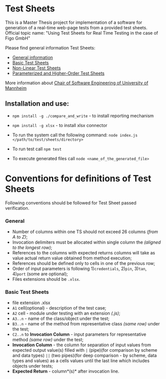 
# Test Sheets
This is a Master Thesis project for implementation of a software for generation of a real-time web-page tests from a provided test sheets.
Official topic name: "Using Test Sheets for Real Time Testing in the case of Figo GmbH"

 Please find general information Test Sheets:
 * [General information](http://swt.informatik.uni-mannheim.de/de/research/research-topics/test-sheets/)
 * [Basic Test Sheets](http://swt.informatik.uni-mannheim.de/de/research/research-topics/test-sheets/basic-test-sheets/)
 * [Non-Linear Test Sheets](http://swt.informatik.uni-mannheim.de/de/research/research-topics/test-sheets/non-linear-test-sheets/)
 * [Parameterized and Higher-Order Test Sheets](http://swt.informatik.uni-mannheim.de/de/research/research-topics/test-sheets/parameterized-and-higher-order-test-sheets/)

 More information about [Chair of Software Engineering of University of Mannheim](http://swt.informatik.uni-mannheim.de/de/home/)

 ## Installation and use:

 * `npm install -g ./compare_and_write` - to install reporting mechanism
 * `npm install -g xlsx` - to install xlsx connector

 * To run the system call the following command: `node index.js </path/to/test/sheets/directory>`
 * To run test call `npm test`

 * To execute generated files call `node <name_of_the_generated_file>`

 # Conventions for definitions of Test Sheets
Following conventions should be followed for Test Sheet passed verification.
### General
 * Number of columns within one TS should not exceed 26 columns *(from A to Z)*;
 * Invocation delimiters must be allocated within single column the *(aligned to the longest row)*;
 * References to the columns with expected returns columns will take as value actual return value obtained from method execution;
 * References should be defined only to cells in one of the previous row;
 * Order of input parameters is following 1)`credentials`, 2)`pin`, 3)`tan`, 4)`port` (some are optional);
 * Files extensions should be `.xlsx`.

###  Basic Test Sheets
 * file extension .xlsx
 * `A1` cell(optional) - description of the test case;
 * `A2` cell - module under testing with an extension *(.js)*;
 * `A3..n` - name of the class/object under the test;
 * `B3..n` - name of the method from representative class *(same row)* under the test;
 * `C2..n` to **Invocation Column**   - input parameters for representative method *(same row)* under the test;
 * **Invocation Column** - the column for separation of input values from expected output value(s) filled with `|` (pipe)(for comparison by scheme and data types) `||` (two pipes)(for deep comparison - by scheme, data types and values) as a cells values until the last line which includes objects under tests;
 * **Expected Return** - column*(s)* after invocation line.
